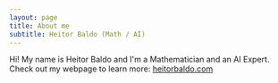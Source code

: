 ```yaml
---
layout: page
title: About me
subtitle: Heitor Baldo (Math / AI)
---
```


Hi! My name is Heitor Baldo and I'm a Mathematician and an AI Expert. Check out my webpage to learn more: [heitorbaldo.com](http://www.heitorbaldo.com)

